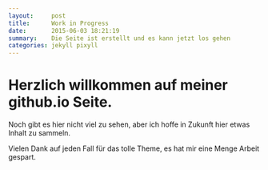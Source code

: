 ```yaml
---
layout:     post
title:      Work in Progress
date:       2015-06-03 18:21:19
summary:    Die Seite ist erstellt und es kann jetzt los gehen
categories: jekyll pixyll
---
```


# Herzlich willkommen auf meiner github.io Seite.

Noch gibt es hier nicht viel zu sehen, aber ich hoffe in Zukunft hier etwas Inhalt zu sammeln.

Vielen Dank auf jeden Fall für das tolle Theme, es hat mir eine Menge Arbeit gespart.
